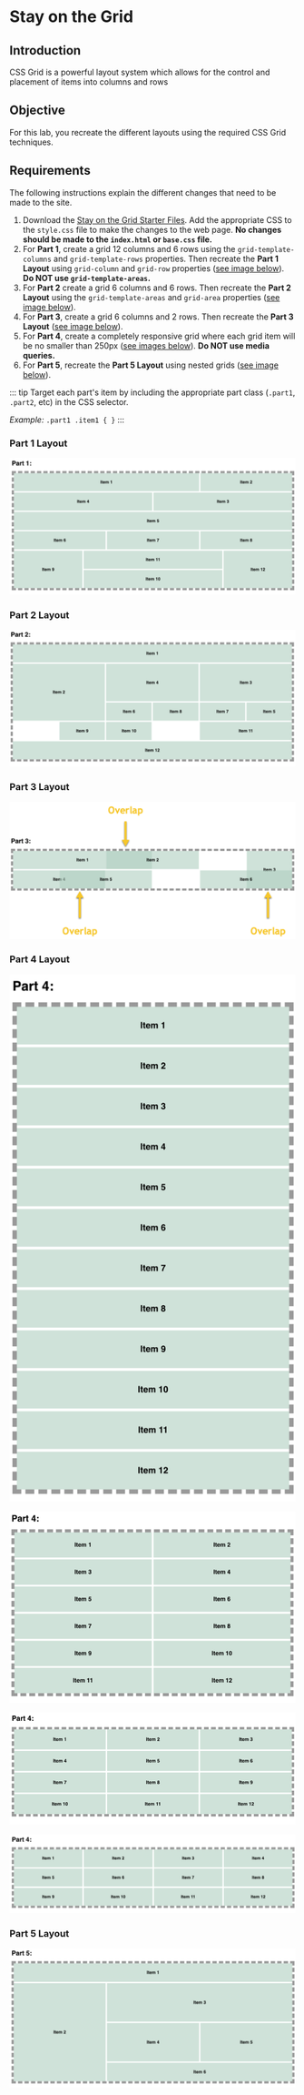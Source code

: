 # Stay on the Grid

## Introduction
CSS Grid is a powerful layout system which allows for the control and placement of items into columns and rows

## Objective
For this lab, you recreate the different layouts using the required CSS Grid techniques. 

## Requirements
The following instructions explain the different changes that need to be made to the site. 

1. Download the [Stay on the Grid Starter Files](https://github.com/MTM6230/stay-on-the-grid/archive/master.zip). Add the appropriate CSS to the `style.css` file to make the changes to the web page. **No changes should be made to the `index.html` or `base.css` file.**
2. For  **Part 1**, create a grid 12 columns and 6 rows using the `grid-template-columns` and `grid-template-rows` properties. Then recreate the **Part 1 Layout** using `grid-column` and `grid-row` properties ([see image below](#part-1-layout)). **Do NOT use `grid-template-areas`.**
3. For **Part 2** create a grid 6 columns and 6 rows. Then recreate the **Part 2 Layout** using the `grid-template-areas` and `grid-area` properties ([see image below](#part-2-layout)).
4. For **Part 3**, create a grid 6 columns and 2 rows. Then recreate the **Part 3 Layout** ([see image below](#part-3-layout)).
5. For **Part 4**, create a completely responsive grid where each grid item will be no smaller than 250px ([see images below](#part-4-layout)). **Do NOT use media queries.**
6. For **Part 5**, recreate the **Part 5 Layout** using nested grids ([see image below](#part-5-layout)).

::: tip 
Target each part's item by including the appropriate part class (`.part1`, `.part2`, etc) in the CSS selector.

*Example:* `.part1 .item1 { }`
:::
### Part 1 Layout

![The Grid Layout for Part 1](images/stay-on-the-grid-part1.png)

### Part 2 Layout

![The Grid Layout for Part 2](images/stay-on-the-grid-part2.png)

### Part 3 Layout

![The Grid Layout for Part 3](images/stay-on-the-grid-part3.png)

### Part 4 Layout

![The Grid Layout for Part 4 1 column](images/stay-on-the-grid-part4-1.png)

![The Grid Layout for Part 4 2 column](images/stay-on-the-grid-part4-2.png)

![The Grid Layout for Part 4 3 column](images/stay-on-the-grid-part4-3.png)

![The Grid Layout for Part 4 4 column](images/stay-on-the-grid-part4-4.png)

### Part 5 Layout

![The Grid Layout for Part 5](images/stay-on-the-grid-part5.png)